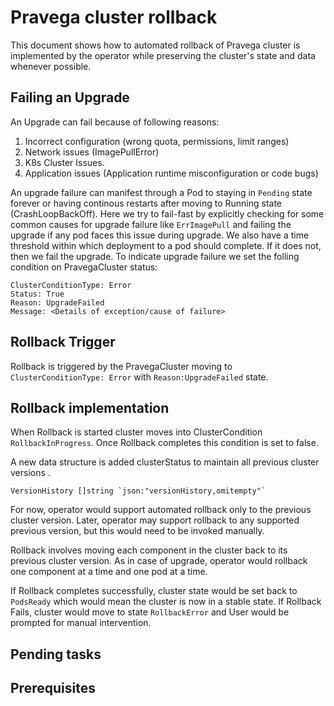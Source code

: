 # Pravega cluster rollback

This document shows how to automated rollback of Pravega cluster is implemented by the operator  while preserving the cluster's state and data whenever possible.

## Failing an Upgrade

An Upgrade can fail because of following reasons:

1. Incorrect configuration (wrong quota, permissions, limit ranges)
2. Network issues (ImagePullError)
3. K8s Cluster Issues.
4. Application issues (Application runtime misconfiguration or code bugs)

An upgrade failure can manifest through a Pod to staying in `Pending` state forever or having continous restarts after moving to Running state (CrashLoopBackOff).
Here we try to fail-fast by explicitly checking for some common causes for upgrade failure like `ErrImagePull` and failing the upgrade if any pod faces this issue during upgrade.
We also have a time threshold within which deployment to a pod should complete. If it does not, then we fail the upgrade.
To indicate upgrade failure we set the folling condition on PravegaCluster status:

```
ClusterConditionType: Error
Status: True
Reason: UpgradeFailed
Message: <Details of exception/cause of failure>
```

## Rollback Trigger

Rollback is triggered by the PravegaCluster moving to `ClusterConditionType: Error` with `Reason:UpgradeFailed` state.

## Rollback implementation
When Rollback is started cluster moves into ClusterCondition `RollbackInProgress`.
Once Rollback completes this condition is set to false.

A new data structure is added clusterStatus to maintain all previous cluster versions .
```
VersionHistory []string `json:"versionHistory,omitempty"`
```
For now, operator would support automated rollback only to the previous cluster version. Later, operator may support rollback to any supported previous version, but this would need to be invoked manually.

Rollback involves moving each component in the cluster back to its previous cluster version. As in case of upgrade, operator would rollback one component at a time and one pod at a time.

If Rollback completes successfully, cluster state would be set back to `PodsReady` which would mean the cluster is now in a stable state.
If Rollback Fails, cluster would move to state `RollbackError` and User would be prompted for manual intervention.







## Pending tasks


## Prerequisites
